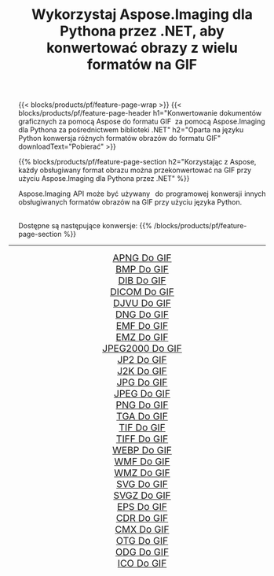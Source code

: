 ﻿---
title: Wykorzystaj Aspose.Imaging dla Pythona przez .NET, aby konwertować obrazy z wielu formatów na GIF 
weight: 3920
url: /pl/python-net/conversion/to/gif 
lang: pl
langdirlevel: 2
locales: zh-hans,ja,it,ru,de,es,fr,nl,id,lt,pl,pt,vi,tr,ko,zh-hant,ar,hi,th,sv,cs,uk,he
description: Możesz użyć Aspose.Imaging dla Pythona za pośrednictwem biblioteki .NET, aby przekonwertować z różnych formatów na GIF
---

{{< blocks/products/pf/feature-page-wrap >}}
{{< blocks/products/pf/feature-page-header h1="Konwertowanie dokumentów graficznych za pomocą Aspose do formatu GIF  za pomocą Aspose.Imaging dla Pythona za pośrednictwem biblioteki .NET" h2="Oparta na języku Python konwersja różnych formatów obrazów do formatu GIF" downloadText="Pobierać" >}}


{{% blocks/products/pf/feature-page-section  h2="Korzystając z Aspose, każdy obsługiwany format obrazu można przekonwertować na GIF przy użyciu Aspose.Imaging dla Pythona przez .NET" %}}
<p align=justify>Aspose.Imaging API może być używany  do programowej konwersji innych obsługiwanych formatów obrazów na GIF przy użyciu języka Python.</p>
<br/>
Dostępne są następujące konwersje:
{{% /blocks/products/pf/feature-page-section %}}
<div class="container-fluid productfamilypage bg-gray">
    <div class="convertypes bg-gray agp-content section">
        <div class="container">
		<hr style="margin-left:-20px;"/>
		<div class="row other-converters" style="gap: 10px;font-size: 19px;text-align:center;">
		    <div class='col-md-2 other-converter remove-lp remove-rp'><a href="/imaging/pl/python-net/conversion/apng-to-gif" style="padding:15px;">APNG Do GIF</a></div>
<div class='col-md-2 other-converter remove-lp remove-rp'><a href="/imaging/pl/python-net/conversion/bmp-to-gif" style="padding:15px;">BMP Do GIF</a></div>
<div class='col-md-2 other-converter remove-lp remove-rp'><a href="/imaging/pl/python-net/conversion/dib-to-gif" style="padding:15px;">DIB Do GIF</a></div>
<div class='col-md-2 other-converter remove-lp remove-rp'><a href="/imaging/pl/python-net/conversion/dicom-to-gif" style="padding:15px;">DICOM Do GIF</a></div>
<div class='col-md-2 other-converter remove-lp remove-rp'><a href="/imaging/pl/python-net/conversion/djvu-to-gif" style="padding:15px;">DJVU Do GIF</a></div>
<div class='col-md-2 other-converter remove-lp remove-rp'><a href="/imaging/pl/python-net/conversion/dng-to-gif" style="padding:15px;">DNG Do GIF</a></div>
<div class='col-md-2 other-converter remove-lp remove-rp'><a href="/imaging/pl/python-net/conversion/emf-to-gif" style="padding:15px;">EMF Do GIF</a></div>
<div class='col-md-2 other-converter remove-lp remove-rp'><a href="/imaging/pl/python-net/conversion/emz-to-gif" style="padding:15px;">EMZ Do GIF</a></div>
<div class='col-md-2 other-converter remove-lp remove-rp'><a href="/imaging/pl/python-net/conversion/jpeg2000-to-gif" style="padding:15px;">JPEG2000 Do GIF</a></div>
<div class='col-md-2 other-converter remove-lp remove-rp'><a href="/imaging/pl/python-net/conversion/jp2-to-gif" style="padding:15px;">JP2 Do GIF</a></div>
<div class='col-md-2 other-converter remove-lp remove-rp'><a href="/imaging/pl/python-net/conversion/j2k-to-gif" style="padding:15px;">J2K Do GIF</a></div>
<div class='col-md-2 other-converter remove-lp remove-rp'><a href="/imaging/pl/python-net/conversion/jpg-to-gif" style="padding:15px;">JPG Do GIF</a></div>
<div class='col-md-2 other-converter remove-lp remove-rp'><a href="/imaging/pl/python-net/conversion/jpeg-to-gif" style="padding:15px;">JPEG Do GIF</a></div>
<div class='col-md-2 other-converter remove-lp remove-rp'><a href="/imaging/pl/python-net/conversion/png-to-gif" style="padding:15px;">PNG Do GIF</a></div>
<div class='col-md-2 other-converter remove-lp remove-rp'><a href="/imaging/pl/python-net/conversion/tga-to-gif" style="padding:15px;">TGA Do GIF</a></div>
<div class='col-md-2 other-converter remove-lp remove-rp'><a href="/imaging/pl/python-net/conversion/tif-to-gif" style="padding:15px;">TIF Do GIF</a></div>
<div class='col-md-2 other-converter remove-lp remove-rp'><a href="/imaging/pl/python-net/conversion/tiff-to-gif" style="padding:15px;">TIFF Do GIF</a></div>
<div class='col-md-2 other-converter remove-lp remove-rp'><a href="/imaging/pl/python-net/conversion/webp-to-gif" style="padding:15px;">WEBP Do GIF</a></div>
<div class='col-md-2 other-converter remove-lp remove-rp'><a href="/imaging/pl/python-net/conversion/wmf-to-gif" style="padding:15px;">WMF Do GIF</a></div>
<div class='col-md-2 other-converter remove-lp remove-rp'><a href="/imaging/pl/python-net/conversion/wmz-to-gif" style="padding:15px;">WMZ Do GIF</a></div>
<div class='col-md-2 other-converter remove-lp remove-rp'><a href="/imaging/pl/python-net/conversion/svg-to-gif" style="padding:15px;">SVG Do GIF</a></div>
<div class='col-md-2 other-converter remove-lp remove-rp'><a href="/imaging/pl/python-net/conversion/svgz-to-gif" style="padding:15px;">SVGZ Do GIF</a></div>
<div class='col-md-2 other-converter remove-lp remove-rp'><a href="/imaging/pl/python-net/conversion/eps-to-gif" style="padding:15px;">EPS Do GIF</a></div>
<div class='col-md-2 other-converter remove-lp remove-rp'><a href="/imaging/pl/python-net/conversion/cdr-to-gif" style="padding:15px;">CDR Do GIF</a></div>
<div class='col-md-2 other-converter remove-lp remove-rp'><a href="/imaging/pl/python-net/conversion/cmx-to-gif" style="padding:15px;">CMX Do GIF</a></div>
<div class='col-md-2 other-converter remove-lp remove-rp'><a href="/imaging/pl/python-net/conversion/otg-to-gif" style="padding:15px;">OTG Do GIF</a></div>
<div class='col-md-2 other-converter remove-lp remove-rp'><a href="/imaging/pl/python-net/conversion/odg-to-gif" style="padding:15px;">ODG Do GIF</a></div>
<div class='col-md-2 other-converter remove-lp remove-rp'><a href="/imaging/pl/python-net/conversion/ico-to-gif" style="padding:15px;">ICO Do GIF</a></div>
                </div>
        </div>
    </div>
</div>
<br/>

